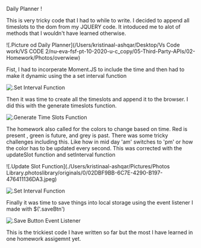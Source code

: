 Daily Planner !

This is very tricky code that I had to while to write. I decided to append all timeslots to the dom from my JQUERY code. It intoduced me to alot of methods that I wouldn't have learned otherwise.

![.Picture od Daily Planner](/Users/kristinaal-ashqar/Desktop/Vs Code work/VS CODE 2/nu-eva-fsf-pt-10-2020-u-c_copy/05-Third-Party-APIs/02-Homework/Photos/overwiew)

Fist, I had to incorperate Moment.JS to include the time and then had to make it dynamic using the a set interval function

![.Set Interval Function]()


Then it was time to create all the timeslots and append it to the browser. I did this with the generate timeslots function.

![.Generate Time Slots Function]()


The homework also called for the colors to change based on time. Red is present , green is future, and grey is past. There was some tricky challenges including this. Like how in mid day 'am' switches to 'pm' or how the color has to be updated every second. This was corrected with the updateSlot function and setInterval function

![.Update Slot Function](./Users/kristinaal-ashqar/Pictures/Photos Library.photoslibrary/originals/0/02DBF9BB-6C7E-4290-B197-476411136DA3.jpeg)

![.Set Interval Function]()


Finally it was time to save things into local storage using the event listener I made with $('.saveBtn')

![.Save Button Event Listener]()

This is the trickiest code I have written so far but the most I have learned in one homework assigemnt yet.